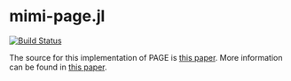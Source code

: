 # mimi-page.jl

[![Build Status](https://travis-ci.org/anthofflab/mimi-page.jl.svg?branch=master)](https://travis-ci.org/anthofflab/mimi-page.jl)

The source for this implementation of PAGE is [this paper](https://www.jbs.cam.ac.uk/fileadmin/user_upload/research/workingpapers/wp1104.pdf).
More information can be found in [this paper](http://78.47.223.121:8080/index.php/iaj/article/view/227/190).

